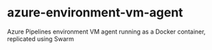 # azure-environment-vm-agent
Azure Pipelines environment VM agent running as a Docker container, replicated using Swarm
